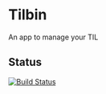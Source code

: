 # Tilbin

An app to manage your TIL

## Status

[![Build Status](https://travis-ci.org/amree/tilbin.svg?branch=master)](https://travis-ci.org/amree/tilbin)
